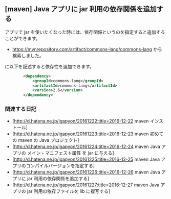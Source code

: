 ## [maven] Java アプリに jar 利用の依存関係を追加する

アプリで jar を使いたくなった時には、依存関係というのを指定すると追加することができます。
* https://mvnrepository.com/artifact/commons-lang/commons-lang から検索しました。

<dependencies> に以下を記述すると依存性を追加できます。

```xml
		<dependency>
			<groupId>commons-lang</groupId>
			<artifactId>commons-lang</artifactId>
			<version>2.6</version>
		</dependency>
```


### 関連する日記

* [http://d.hatena.ne.jp/igapyon/20161222:title=2016-12-22 maven インストール]
* [http://d.hatena.ne.jp/igapyon/20161223:title=2016-12-23 maven 初めての maven の Java プロジェクト]
* [http://d.hatena.ne.jp/igapyon/20161224:title=2016-12-24 maven Java アプリの メイン・マニフェスト属性 を jar に与える]
* [http://d.hatena.ne.jp/igapyon/20161225:title=2016-12-25 maven Java アプリのコンパイルバージョンを指定する]
* [http://d.hatena.ne.jp/igapyon/20161226:title=2016-12-26 maven Java アプリに jar 利用の依存関係を追加する]
* [http://d.hatena.ne.jp/igapyon/20161227:title=2016-12-27 maven Java アプリの jar 利用の依存ファイルを lib に複写する]

